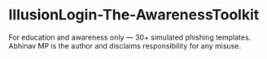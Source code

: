 # IllusionLogin-The-AwarenessToolkit
For education and awareness only — 30+ simulated phishing templates. Abhinav MP is the author and disclaims responsibility for any misuse.
